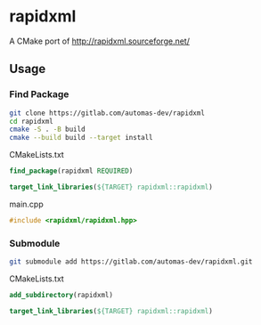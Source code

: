 # rapidxml

A CMake port of http://rapidxml.sourceforge.net/


## Usage


### Find Package

```sh
git clone https://gitlab.com/automas-dev/rapidxml
cd rapidxml
cmake -S . -B build
cmake --build build --target install
```

CMakeLists.txt

```cmake
find_package(rapidxml REQUIRED)

target_link_libraries(${TARGET} rapidxml::rapidxml)
```

main.cpp

```cpp
#include <rapidxml/rapidxml.hpp>
```


### Submodule

```sh
git submodule add https://gitlab.com/automas-dev/rapidxml.git
```

CMakeLists.txt

```cmake
add_subdirectory(rapidxml)

target_link_libraries(${TARGET} rapidxml::rapidxml)
```

